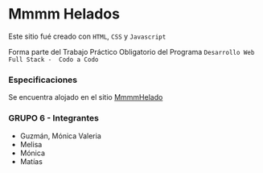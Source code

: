 # Mmmm Helados
Este sitio fué creado con `HTML`, `CSS` y `Javascript`

Forma parte del Trabajo Práctico Obligatorio del Programa ``` Desarrollo Web Full Stack -  Codo a Codo ```

### Especificaciones

Se encuentra alojado en el sitio [MmmmHelado](https://2de80.github.io/Mmmm/)

### GRUPO 6 - Integrantes
- Guzmán, Mónica Valeria
- Melisa
- Mónica
- Matías
